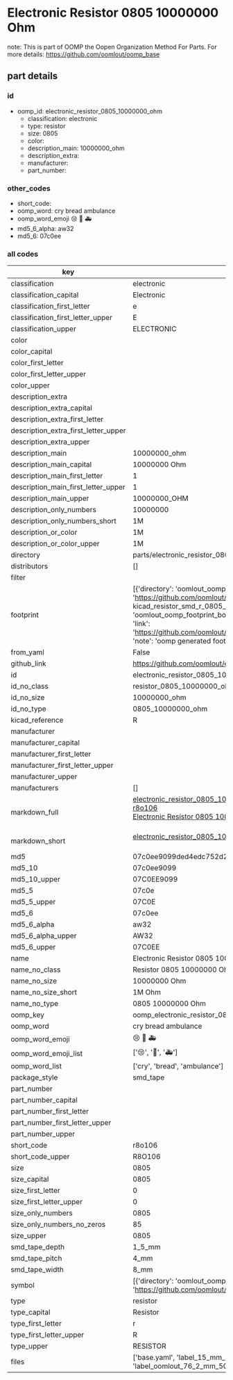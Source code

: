 # Electronic Resistor 0805 10000000 Ohm  

note: This is part of OOMP the Oopen Organization Method For Parts. For more details: https://github.com/oomlout/oomp_base

##  part details





### id
* oomp_id: electronic_resistor_0805_10000000_ohm
  * classification: electronic
  * type: resistor
  * size: 0805
  * color: 
  * description_main: 10000000_ohm
  * description_extra: 
  * manufacturer: 
  * part_number: 

### other_codes
* short_code: 
* oomp_word: cry bread ambulance
* oomp_word_emoji :cry: :bread: :ambulance:
* md5_6_alpha: aw32
* md5_6: 07c0ee

### all codes 
| key | value |  
| --- | --- |  
| classification | electronic |  
| classification_capital | Electronic |  
| classification_first_letter | e |  
| classification_first_letter_upper | E |  
| classification_upper | ELECTRONIC |  
| color |  |  
| color_capital |  |  
| color_first_letter |  |  
| color_first_letter_upper |  |  
| color_upper |  |  
| description_extra |  |  
| description_extra_capital |  |  
| description_extra_first_letter |  |  
| description_extra_first_letter_upper |  |  
| description_extra_upper |  |  
| description_main | 10000000_ohm |  
| description_main_capital | 10000000 Ohm |  
| description_main_first_letter | 1 |  
| description_main_first_letter_upper | 1 |  
| description_main_upper | 10000000_OHM |  
| description_only_numbers | 10000000 |  
| description_only_numbers_short | 1M |  
| description_or_color | 1M |  
| description_or_color_upper | 1M |  
| directory | parts/electronic_resistor_0805_10000000_ohm |  
| distributors | [] |  
| filter |  |  
| footprint | [{'directory': 'oomlout_oomp_footprint_bot/footprints/kicad_resistor_smd_r_0805_2012metric//working/working.kicad_mod', 'index': 0, 'link': 'https://github.com/oomlout/oomlout_oomp_footprint_bot/tree/main/foootprntss/kicad_resistor_smd_r_0805_2012metric', 'note': 'source footprint kicad_resistor_smd_r_0805_2012metric', 'oomp_key': 'oomp_kicad_resistor_smd_r_0805_2012metric'}, {'directory': 'oomlout_oomp_footprint_bot/footprints/oomlout_oomlout_oomp_part_footprints_r8o106_electronic_resistor_0805_10000000_ohm//working/working.kicad_mod', 'index': 1, 'link': 'https://github.com/oomlout/oomlout_oomp_footprint_bot/tree/main/foootprntss/oomlout_oomlout_oomp_part_footprints_r8o106_electronic_resistor_0805_10000000_ohm', 'note': 'oomp generated footprint', 'oomp_key': 'oomp_oomlout_oomlout_oomp_part_footprints_r8o106_electronic_resistor_0805_10000000_ohm'}] |  
| from_yaml | False |  
| github_link | https://github.com/oomlout/oomlout_oomp_part_src/tree/main/parts/electronic_resistor_0805_10000000_ohm/working |  
| id | electronic_resistor_0805_10000000_ohm |  
| id_no_class | resistor_0805_10000000_ohm |  
| id_no_size | 10000000_ohm |  
| id_no_type | 0805_10000000_ohm |  
| kicad_reference | R |  
| manufacturer |  |  
| manufacturer_capital |  |  
| manufacturer_first_letter |  |  
| manufacturer_first_letter_upper |  |  
| manufacturer_upper |  |  
| manufacturers | [] |  
| markdown_full | [electronic_resistor_0805_10000000_ohm](https://github.com/oomlout/oomlout_oomp_part_src/tree/main/parts/electronic_resistor_0805_10000000_ohm/working)<br>[r8o106](https://github.com/oomlout/oomlout_oomp_part_src/tree/main/parts/electronic_resistor_0805_10000000_ohm/working)<br>[Electronic Resistor 0805 10000000 Ohm](https://github.com/oomlout/oomlout_oomp_part_src/tree/main/parts/electronic_resistor_0805_10000000_ohm/working)<br><br> |  
| markdown_short | [electronic_resistor_0805_10000000_ohm](https://github.com/oomlout/oomlout_oomp_part_src/tree/main/parts/electronic_resistor_0805_10000000_ohm/working)<br><br> |  
| md5 | 07c0ee9099ded4edc752d2ece54f33bc |  
| md5_10 | 07c0ee9099 |  
| md5_10_upper | 07C0EE9099 |  
| md5_5 | 07c0e |  
| md5_5_upper | 07C0E |  
| md5_6 | 07c0ee |  
| md5_6_alpha | aw32 |  
| md5_6_alpha_upper | AW32 |  
| md5_6_upper | 07C0EE |  
| name | Electronic Resistor 0805 10000000 Ohm |  
| name_no_class | Resistor 0805 10000000 Ohm |  
| name_no_size | 10000000 Ohm |  
| name_no_size_short | 1M Ohm |  
| name_no_type | 0805 10000000 Ohm |  
| oomp_key | oomp_electronic_resistor_0805_10000000_ohm |  
| oomp_word | cry bread ambulance |  
| oomp_word_emoji | :cry: :bread: :ambulance: |  
| oomp_word_emoji_list | [':cry:', ':bread:', ':ambulance:'] |  
| oomp_word_list | ['cry', 'bread', 'ambulance'] |  
| package_style | smd_tape |  
| part_number |  |  
| part_number_capital |  |  
| part_number_first_letter |  |  
| part_number_first_letter_upper |  |  
| part_number_upper |  |  
| short_code | r8o106 |  
| short_code_upper | R8O106 |  
| size | 0805 |  
| size_capital | 0805 |  
| size_first_letter | 0 |  
| size_first_letter_upper | 0 |  
| size_only_numbers | 0805 |  
| size_only_numbers_no_zeros | 85 |  
| size_upper | 0805 |  
| smd_tape_depth | 1_5_mm |  
| smd_tape_pitch | 4_mm |  
| smd_tape_width | 8_mm |  
| symbol | [{'directory': 'oomlout_oomp_symbol_bot/symbols/kicad_device_r//working/working.kicad_sym', 'index': 0, 'link': 'https://github.com/oomlout/oomlout_oomp_symbol_bot/tree/main/symbols/kicad_device_r', 'oomp_key': 'oomp_kicad_device_r'}] |  
| type | resistor |  
| type_capital | Resistor |  
| type_first_letter | r |  
| type_first_letter_upper | R |  
| type_upper | RESISTOR |  
| files | ['base.yaml', 'label_15_mm_30_mm.pdf', 'label_15_mm_30_mm.svg', 'label_76_2_mm_50_8_mm.pdf', 'label_76_2_mm_50_8_mm.svg', 'label_oomlout_76_2_mm_50_8_mm.pdf', 'label_oomlout_76_2_mm_50_8_mm.svg', 'readme.md', 'working.json', 'working.yaml'] |  
